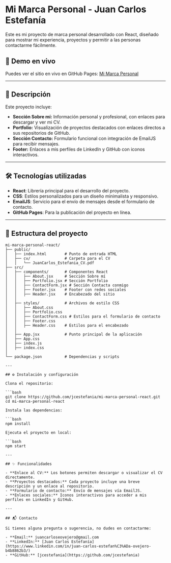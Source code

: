 # Mi Marca Personal - Juan Carlos Estefanía

Este es mi proyecto de marca personal desarrollado con React, diseñado para mostrar mi experiencia, proyectos y permitir a las personas contactarme fácilmente.

## 🚀 Demo en vivo

Puedes ver el sitio en vivo en GitHub Pages: [Mi Marca Personal](https://jcestefania.github.io/mi-marca-personal-react/)

---

## 📑 Descripción

Este proyecto incluye:

- **Sección Sobre mí:** Información personal y profesional, con enlaces para descargar y ver mi CV.
- **Portfolio:** Visualización de proyectos destacados con enlaces directos a sus repositorios de GitHub.
- **Sección Contacto:** Formulario funcional con integración de EmailJS para recibir mensajes.
- **Footer:** Enlaces a mis perfiles de LinkedIn y GitHub con iconos interactivos.

---

## 🛠️ Tecnologías utilizadas

- **React**: Librería principal para el desarrollo del proyecto.
- **CSS**: Estilos personalizados para un diseño minimalista y responsivo.
- **EmailJS**: Servicio para el envío de mensajes desde el formulario de contacto.
- **GitHub Pages**: Para la publicación del proyecto en línea.

---

## 📂 Estructura del proyecto

```plaintext
mi-marca-personal-react/
├── public/
│   ├── index.html        # Punto de entrada HTML
│   ├── cv/               # Carpeta para el CV
│   │   └── JuanCarlos_Estefania_CV.pdf
├── src/
│   ├── components/       # Componentes React
│   │   ├── About.jsx     # Sección Sobre mí
│   │   ├── Portfolio.jsx # Sección Portfolio
│   │   ├── ContactForm.jsx # Sección Contacta conmigo
│   │   ├── Footer.jsx    # Footer con redes sociales
│   │   ├── Header.jsx    # Encabezado del sitio
│   │   
│   ├── styles/           # Archivos de estilo CSS
│   │   ├── About.css
│   │   ├── Portfolio.css
│   │   ├── ContactForm.css # Estilos para el formulario de contacto
│   │   ├── Footer.css
│   │   ├── Header.css    # Estilos para el encabezado
│   │   
│   ├── App.jsx           # Punto principal de la aplicación
│   ├── App.css
│   ├── index.js
│   ├── index.css
│
└── package.json          # Dependencias y scripts

---

## ⚙️ Instalación y configuración

Clona el repositorio:

```bash
git clone https://github.com/jcestefania/mi-marca-personal-react.git
cd mi-marca-personal-react

Instala las dependencias:

```bash
npm install

Ejecuta el proyecto en local:

```bash
npm start

---

## ✨ Funcionalidades

- **Enlace al CV:** Los botones permiten descargar o visualizar el CV directamente.
- **Proyectos destacados:** Cada proyecto incluye una breve descripción y un enlace al repositorio.
- **Formulario de contacto:** Envío de mensajes vía EmailJS.
- **Enlaces sociales:** Iconos interactivos para acceder a mis perfiles en LinkedIn y GitHub.

---

## 📬 Contacto

Si tienes alguna pregunta o sugerencia, no dudes en contactarme:

- **Email:** juancarloseovejero@gmail.com
- **LinkedIn:** [Juan Carlos Estefanía](https://www.linkedin.com/in/juan-carlos-estefan%C3%ADa-ovejero-b4b8862b3/)
- **GitHub:** [jcestefania](https://github.com/jcestefania)